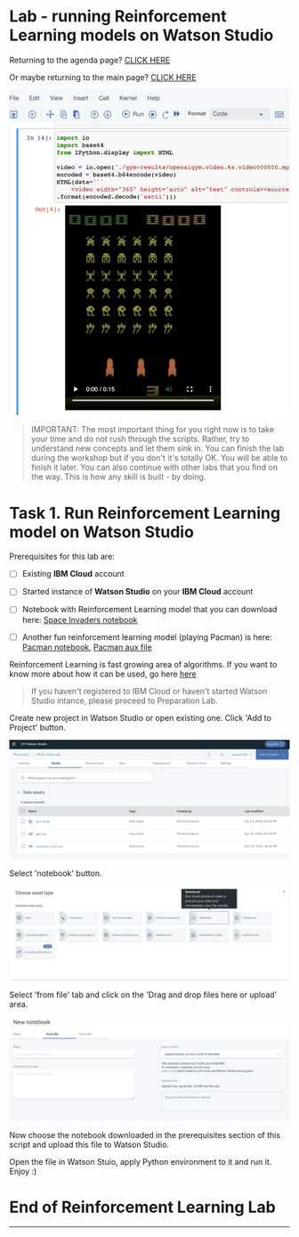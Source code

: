 # Lab - running Reinforcement Learning models on Watson Studio          
    
  
Returning to the agenda page?  [CLICK HERE](../README.md)    
      
Or maybe returning to the main page? [CLICK HERE](../../README.md)  

![image-w4-1](../../images/w4-1.png)        
    
  
> IMPORTANT: The most important thing for you right now is to take your time and do not rush through the scripts. Rather, try to understand new concepts and let them sink in. You can finish the lab during the workshop but if you don't it's totally OK. You will be able to finish it later.  You can also continue with other labs that you find on the way. This is how any skill is built - by doing.   
    
      
# Task 1. Run Reinforcement Learning model on Watson Studio  
  
Prerequisites for this lab are:

- [ ] Existing **IBM Cloud** account   
  
- [ ] Started instance of **Watson Studio** on your **IBM Cloud** account   
  
- [ ] Notebook with Reinforcement Learning model that you can download here: [Space Invaders notebook](../../code/space_invaders.ipynb)  

- [ ] Another fun reinforcement learning model (playing Pacman) is here: [Pacman notebook](../../code/pacman.ipynb),  [Pacman aux file](../../code/pacman.h5) 


Reinforcement Learning is fast growing area of algorithms. If you want to know more about how it can be used, go here  [here](https://medium.com/ibm-data-ai/reinforcement-learning-the-business-use-case-part-1-65976c745319)  

  
> If you haven't registered to IBM Cloud or haven't started Watson Studio intance, please proceed to Preparation Lab.  
  

Create new project in Watson Studio or open existing one. Click 'Add to Project' button.

![image w4-2](../../images/w4-2.png) 

Select 'notebook' button.

![image w4-3](../../images/w4-3.png)

Select 'from file' tab and click on the 'Drag and drop files here or upload' area. 

![image w4-4](../../images/w4-4.png)

Now choose the notebook downloaded in the prerequisites section of this script and upload this file to Watson Studio.  

Open the file in Watson Stuio, apply Python environment to it and run it. Enjoy :)


# End of Reinforcement Learning Lab
---